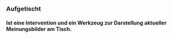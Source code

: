 ### Aufgetischt

#### Ist eine Intervention und ein Werkzeug zur Darstellung aktueller Meinungsbilder am Tisch.

